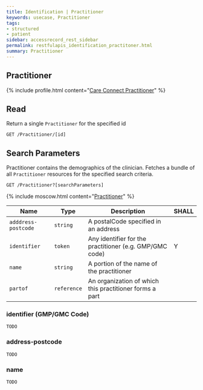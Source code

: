 ```yaml
---
title: Identification | Practitioner
keywords: usecase, Practitioner
tags:
- structured
- patient
sidebar: accessrecord_rest_sidebar
permalink: restfulapis_identification_practitoner.html
summary: Practitioner
---
```


## Practitioner ##

{% include profile.html content="[Care Connect Practitioner](http://www.interopen.org/candidate-profiles/care-connect/CareConnect-Practitioner-1.html)" %}

## Read ##

Return a single `Practitioner` for the specified id

```http
GET /Practitioner/[id]
```

## Search Parameters ##

Practitioner contains the demographics of the clinician. Fetches a bundle of all `Practitioner` resources for the specified search criteria.

```http
GET /Practitioner?[searchParameters]
```

{% include moscow.html content="[Practitioner](https://www.hl7.org/fhir/DSTU2/practitioner.html#search)" %}

| Name | Type | Description | SHALL |
|------|------|-------------|-------|
| `adddress-postcode` | `string` | A postalCode specified in an address |  |
| `identifier` | `token` | 	Any identifier for the practitioner (e.g. GMP/GMC code) | Y |
| `name` | `string` | A portion of the name of the practitioner | |
| `partof` | `reference` | An organization of which this practitioner forms a part | |


### identifier (GMP/GMC Code) ###

```
TODO
```

### address-postcode

```
TODO
```

### name ###

```
TODO
```